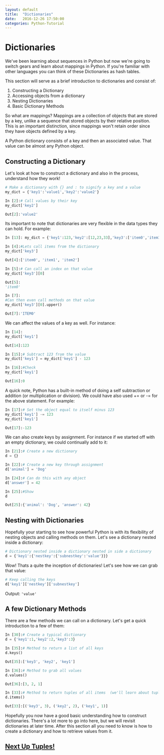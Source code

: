 ```yaml
---
layout: default
title:  "Dictionaries"
date:   2016-12-26 17:50:00
categories: Python-Tutorial
---
```


# Dictionaries

We've been learning about sequences in Python but now we're going to switch gears and learn about mappings in Python. If you're familiar with other languages you can think of these Dictionaries as hash tables.

This section will serve as a brief introduction to dictionaries and consist of:

1. Constructing a Dictionary
2. Accessing objects from a dictionary
3. Nesting Dictionaries
4. Basic Dictionary Methods

So what are mappings? Mappings are a collection of objects that are stored by a key, unlike a sequence that stored objects by their relative position. This is an important distinction, since mappings won't retain order since they have objects defined by a key.

A Python dictionary consists of a key and then an associated value. That value can be almost any Python object.

## Constructing a Dictionary
Let's look at how to construct a dictionary and also in the process, understand how they work!

```python
# Make a dictionary with {} and : to signify a key and a value
my_dict = {'key1':'value1','key2':'value2'}
```
```python
In [2]:# Call values by their key
my_dict['key2']
```
```python
Out[2]:'value2'
```
Its important to note that dictionaries are very flexible in the data types they can hold. For example:

```python
In [13]: my_dict = {'key1':123,'key2':[12,23,33],'key3':['item0','item1','item2']}
```
```python
In [4]:#Lets call items from the dictionary
my_dict['key3']
```
```python
Out[4]:['item0', 'item1', 'item2']
```
```python
In [5]:# Can call an index on that value
my_dict['key3'][0]
```
```python
Out[5]:
'item0'
```
```python
In [7]:
#Can then even call methods on that value
my_dict['key3'][0].upper()
```
```python
Out[7]:'ITEM0'
```

We can affect the values of a key as well. For instance:

```python
In [14]:
my_dict['key1']
```
```python
Out[14]:123
```
```python
In [15]:# Subtract 123 from the value
my_dict['key1'] = my_dict['key1'] - 123
```
```python
In [16]:#Check
my_dict['key1']
```
```python
Out[16]:0
```

A quick note, Python has a built-in method of doing a self subtraction or addition (or multiplication or division). We could have also used += or -= for the above statement. For example:

```python
In [17]:# Set the object equal to itself minus 123 
my_dict['key1'] -= 123
my_dict['key1']
```
```python
Out[17]:-123
```

We can also create keys by assignment. For instance if we started off with an empty dictionary, we could continually add to it:

```python
In [21]:# Create a new dictionary
d = {}
```
```python
In [22]:# Create a new key through assignment
d['animal'] = 'Dog'
```
```python
In [24]:# Can do this with any object
d['answer'] = 42
```
```python
In [25]:#Show
d
```
```python
Out[25]:{'animal': 'Dog', 'answer': 42}
```

## Nesting with Dictionaries
Hopefully your starting to see how powerful Python is with its flexibility of nesting objects and calling methods on them. Let's see a dictionary nested inside a dictionary:

```python
# Dictionary nested inside a dictionary nested in side a dictionary
d = {'key1':{'nestkey':{'subnestkey':'value'}}}
```

Wow! Thats a quite the inception of dictionaries! Let's see how we can grab that value:

```python
# Keep calling the keys
d['key1']['nestkey']['subnestkey']
```

Output: `'value'`

## A few Dictionary Methods
There are a few methods we can call on a dictionary. Let's get a quick introduction to a few of them:

```python
In [30]:# Create a typical dictionary
d = {'key1':1,'key2':2,'key3':3}
```
```python
In [35]:# Method to return a list of all keys 
d.keys()
```
```python
Out[35]:['key3', 'key2', 'key1']
```
```python
In [36]:# Method to grab all values
d.values()
```
```python
Out[36]:[3, 2, 1]
```
```python
In [33]:# Method to return tuples of all items  (we'll learn about tuples soon)
d.items()
```
```python
Out[33]:[('key3', 3), ('key2', 2), ('key1', 1)]
```

Hopefully you now have a good basic understanding how to construct dictionaries. There's a lot more to go into here, but we will revisit dictionaries at later time. After this section all you need to know is how to create a dictionary and how to retrieve values from it.

## [Next Up Tuples!](/python-tutorial/2016/12/26/tuples.html)











